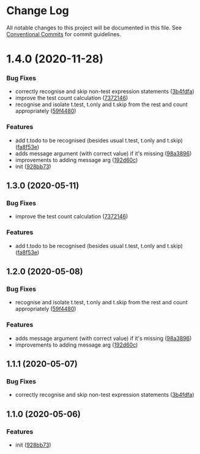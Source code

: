 # Change Log

All notable changes to this project will be documented in this file.
See [Conventional Commits](https://conventionalcommits.org) for commit guidelines.

# 1.4.0 (2020-11-28)


### Bug Fixes

* correctly recognise and skip non-test expression statements ([3b4fdfa](https://git.sr.ht/~royston/codsen/commits/3b4fdfad9bebc76a574981c7a97e7cc7e43be1f3))
* improve the test count calculation ([7372146](https://git.sr.ht/~royston/codsen/commits/7372146df3832347f6c81bd8b6517ded1f9b8416))
* recognise and isolate t.test, t.only and t.skip from the rest and count appropriately ([59f4480](https://git.sr.ht/~royston/codsen/commits/59f44800b7cfa699dbfbd1948d343f8362c59ef8))


### Features

* add t.todo to be recognised (besides usual t.test, t.only and t.skip) ([fa8f53e](https://git.sr.ht/~royston/codsen/commits/fa8f53ec674f6bde9e95f32950787720bb3817bf))
* adds message argument (with correct value) if it's missing ([98a3896](https://git.sr.ht/~royston/codsen/commits/98a38967ac3e5cf8a337bea4039029b8db424fbb))
* improvements to adding message arg ([192d60c](https://git.sr.ht/~royston/codsen/commits/192d60c6acca8e533cff9408bfe9d2ffb02c5145))
* init ([928bb73](https://git.sr.ht/~royston/codsen/commits/928bb73e3d2a036b5da65ed192f4982e5e8b60a7))





## 1.3.0 (2020-05-11)

### Bug Fixes

- improve the test count calculation ([7372146](https://gitlab.com/codsen/codsen/commit/7372146df3832347f6c81bd8b6517ded1f9b8416))

### Features

- add t.todo to be recognised (besides usual t.test, t.only and t.skip) ([fa8f53e](https://gitlab.com/codsen/codsen/commit/fa8f53ec674f6bde9e95f32950787720bb3817bf))

## 1.2.0 (2020-05-08)

### Bug Fixes

- recognise and isolate t.test, t.only and t.skip from the rest and count appropriately ([59f4480](https://gitlab.com/codsen/codsen/commit/59f44800b7cfa699dbfbd1948d343f8362c59ef8))

### Features

- adds message argument (with correct value) if it's missing ([98a3896](https://gitlab.com/codsen/codsen/commit/98a38967ac3e5cf8a337bea4039029b8db424fbb))
- improvements to adding message arg ([192d60c](https://gitlab.com/codsen/codsen/commit/192d60c6acca8e533cff9408bfe9d2ffb02c5145))

## 1.1.1 (2020-05-07)

### Bug Fixes

- correctly recognise and skip non-test expression statements ([3b4fdfa](https://gitlab.com/codsen/codsen/commit/3b4fdfad9bebc76a574981c7a97e7cc7e43be1f3))

## 1.1.0 (2020-05-06)

### Features

- init ([928bb73](https://gitlab.com/codsen/codsen/commit/928bb73e3d2a036b5da65ed192f4982e5e8b60a7))
